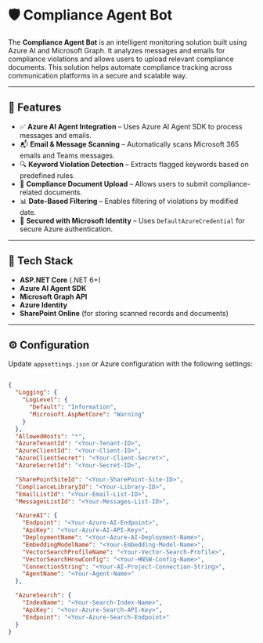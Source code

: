 # 🛡️ Compliance Agent Bot

The **Compliance Agent Bot** is an intelligent monitoring solution built using Azure AI and Microsoft Graph. It analyzes messages and emails for compliance violations and allows users to upload relevant compliance documents. This solution helps automate compliance tracking across communication platforms in a secure and scalable way.

---

## 📌 Features

- ✅ **Azure AI Agent Integration** – Uses Azure AI Agent SDK to process messages and emails.
- 📬 **Email & Message Scanning** – Automatically scans Microsoft 365 emails and Teams messages.
- 🔍 **Keyword Violation Detection** – Extracts flagged keywords based on predefined rules.
- 📁 **Compliance Document Upload** – Allows users to submit compliance-related documents.
- 📊 **Date-Based Filtering** – Enables filtering of violations by modified date.
- 🔐 **Secured with Microsoft Identity** – Uses `DefaultAzureCredential` for secure Azure authentication.

---

## 🚀 Tech Stack

- **ASP.NET Core** (.NET 6+)
- **Azure AI Agent SDK**
- **Microsoft Graph API**
- **Azure Identity**
- **SharePoint Online** (for storing scanned records and documents)

---

## ⚙️ Configuration

Update `appsettings.json` or Azure configuration with the following settings:

```json

{
  "Logging": {
    "LogLevel": {
      "Default": "Information",
      "Microsoft.AspNetCore": "Warning"
    }
  },
  "AllowedHosts": "*",
  "AzureTenantId": "<Your-Tenant-ID>",
  "AzureClientId": "<Your-Client-ID>",
  "AzureClientSecret": "<Your-Client-Secret>",
  "AzureSecretId": "<Your-Secret-ID>",

  "SharePointSiteId": "<Your-SharePoint-Site-ID>",
  "ComplianceLibraryId": "<Your-Library-ID>",
  "EmailListId": "<Your-Email-List-ID>",
  "MessagesListId": "<Your-Messages-List-ID>",

  "AzureAI": {
    "Endpoint": "<Your-Azure-AI-Endpoint>",
    "ApiKey": "<Your-Azure-AI-API-Key>",
    "DeploymentName": "<Your-Azure-AI-Deployment-Name>",
    "EmbeddingModelName": "<Your-Embedding-Model-Name>",
    "VectorSearchProfileName": "<Your-Vector-Search-Profile>",
    "VectorSearchHnswConfig": "<Your-HNSW-Config-Name>",
    "ConnectionString": "<Your-AI-Project-Connection-String>",
    "AgentName": "<Your-Agent-Name>"
  },

  "AzureSearch": {
    "IndexName": "<Your-Search-Index-Name>",
    "ApiKey": "<Your-Azure-Search-API-Key>",
    "Endpoint": "<Your-Azure-Search-Endpoint>"
  }
}
